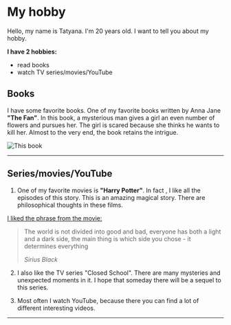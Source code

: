 # My hobby

Hello, my name is Tatyana. 
I'm 20 years old.
I want to tell you about my hobby.

**I have 2 hobbies:**
* read books
* watch TV series/movies/YouTube

## Books

I have some favorite books. One of my favorite books written by Anna Jane **"The Fan"**. In this book, a mysterious man gives a girl an even number of flowers and pursues her. The girl is scared because she thinks he wants to kill her. Almost to the very end, the book retains the intrigue.

![This book](Fan.jpg)

---

## Series/movies/YouTube
1. One of my favorite movies is **"Harry Potter"**. In fact , I like all the episodes of this story. This is an amazing magical story. There are philosophical thoughts in these films.

[I liked the phrase from the movie:](https://www.youtube.com/watch?v=2nRvGt2vwts) 

> The world is not divided into good and bad, everyone has both a light and a dark side, the main thing is which side you chose - it determines everything
>
> *Sirius Black*

2. I also like the TV series "Closed School". There are many mysteries and unexpected moments in it. I hope that someday there will be a sequel to this series.

2. Most often I watch YouTube, because there you can find a lot of different interesting videos.

---



